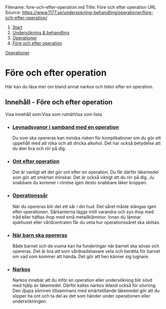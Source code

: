 Filename: fore-och-efter-operation.md
Title: Före och efter operation
URL Source: https://www.1177.se/undersokning-behandling/operationer/fore-och-efter-operation/

1.  [Start](https://www.1177.se/)
2.  [Undersökning & behandling](https://www.1177.se/undersokning-behandling/)
3.  [Operationer](https://www.1177.se/undersokning-behandling/operationer/)
4.  [Före och efter operation](https://www.1177.se/undersokning-behandling/operationer/fore-och-efter-operation/)

[Operationer](https://www.1177.se/undersokning-behandling/operationer/)

Före och efter operation
========================

Här kan du läsa mer om bland annat narkos och tiden efter en operation.

Innehåll - Före och efter operation
-----------------------------------

Visa innehåll som:Visa som rutnätVisa som lista

*   ### [Levnadsvanor i samband med en operation](https://www.1177.se/undersokning-behandling/operationer/fore-och-efter-operation/levnadsvanor-i-samband-med-operation/)
    
    Du som ska opereras kan minska risken för komplikationer om du gör ett uppehåll med att röka och att dricka alkohol. Det har också betydelse att du äter bra och rör på dig.
    
*   ### [Ont efter operation](https://www.1177.se/undersokning-behandling/operationer/fore-och-efter-operation/ont-efter-operation/)
    
    Det är vanligt att det gör ont efter en operation. Du får därför läkemedel som gör att smärtan minskar. Det är också viktigt att du rör på dig. Ju snabbare du kommer i rörelse igen desto snabbare läker kroppen.
    
*   ### [Operationssår](https://www.1177.se/undersokning-behandling/operationer/fore-och-efter-operation/operationssar/)
    
    När du opereras blir det ett sår i din hud. Det såret måste stängas igen efter operationen. Sårkanterna läggs intill varandra och sys ihop med tråd eller häftas ihop med små metallklämmor. Innan du lämnar sjukhuset eller vårdcentralen får du veta hur operationssåret ska skötas.
    
*   ### [När barn ska opereras](https://www.1177.se/undersokning-behandling/operationer/fore-och-efter-operation/nar-barn-ska-opereras/)
    
    Både barnet och de vuxna kan ha funderingar när barnet ska sövas och opereras. Det är bra att som vårdnadshavare veta och berätta för barnet om vad som kommer att hända. Det gör att hen känner sig lugnare.
    
*   ### [Narkos](https://www.1177.se/undersokning-behandling/operationer/fore-och-efter-operation/narkos/)
    
    Narkos innebär att du inför en operation eller undersökning blir sövd med hjälp av läkemedel. Därför kallas narkos ibland också för sövning. Den djupa sömnen tillsammans med smärtstillande läkemedel gör att du slipper ha ont och ta del av det som händer under operationen eller undersökningen.
